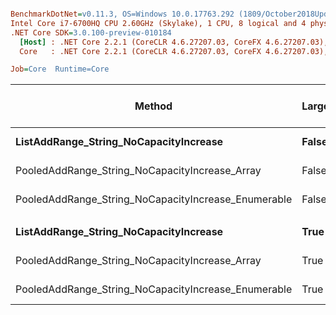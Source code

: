 ``` ini

BenchmarkDotNet=v0.11.3, OS=Windows 10.0.17763.292 (1809/October2018Update/Redstone5)
Intel Core i7-6700HQ CPU 2.60GHz (Skylake), 1 CPU, 8 logical and 4 physical cores
.NET Core SDK=3.0.100-preview-010184
  [Host] : .NET Core 2.2.1 (CoreCLR 4.6.27207.03, CoreFX 4.6.27207.03), 64bit RyuJIT
  Core   : .NET Core 2.2.1 (CoreCLR 4.6.27207.03, CoreFX 4.6.27207.03), 64bit RyuJIT

Job=Core  Runtime=Core  

```
|                                              Method | LargeSets |       Mean |     Error |    StdDev | Ratio | Gen 0/1k Op | Gen 1/1k Op | Gen 2/1k Op | Allocated Memory/Op |
|---------------------------------------------------- |---------- |-----------:|----------:|----------:|------:|------------:|------------:|------------:|--------------------:|
|              **ListAddRange_String_NoCapacityIncrease** |     **False** |   **797.6 us** | **2.6919 us** | **2.5180 us** |  **1.00** |           **-** |           **-** |           **-** |                   **-** |
|      PooledAddRange_String_NoCapacityIncrease_Array |     False | 1,003.5 us | 2.3428 us | 2.1915 us |  1.26 |           - |           - |           - |                   - |
| PooledAddRange_String_NoCapacityIncrease_Enumerable |     False |   796.8 us | 1.9487 us | 1.7275 us |  1.00 |           - |           - |           - |                   - |
|                                                     |           |            |           |           |       |             |             |             |                     |
|              **ListAddRange_String_NoCapacityIncrease** |      **True** |   **111.3 us** | **0.1746 us** | **0.1363 us** |  **1.00** |           **-** |           **-** |           **-** |                   **-** |
|      PooledAddRange_String_NoCapacityIncrease_Array |      True |   113.4 us | 0.8422 us | 0.7877 us |  1.02 |           - |           - |           - |                   - |
| PooledAddRange_String_NoCapacityIncrease_Enumerable |      True |   112.4 us | 0.2195 us | 0.2053 us |  1.01 |           - |           - |           - |                   - |

